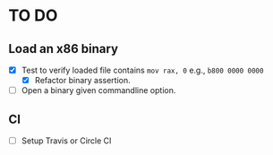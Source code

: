 # TO DO

## Load an x86 binary

- [x] Test to verify loaded file contains `mov rax, 0` e.g., `b800 0000 0000`
  - [x] Refactor binary assertion.
- [ ] Open a binary given commandline option.

## CI

- [ ] Setup Travis or Circle CI
